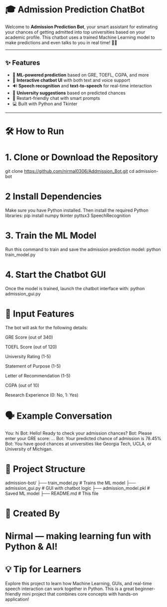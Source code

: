# 🎓 Admission Prediction ChatBot

Welcome to **Admission Prediction Bot**, your smart assistant for estimating your chances of getting admitted into top universities based on your academic profile. This chatbot uses a trained Machine Learning model to make predictions and even talks to you in real time! 🧠💬

---

## ✨ Features

- 🧠 **ML-powered prediction** based on GRE, TOEFL, CGPA, and more
- 💬 **Interactive chatbot UI** with both text and voice support
- 🔊 **Speech recognition** and **text-to-speech** for real-time interaction
- 🏫 **University suggestions** based on predicted chances
- 🔁 Restart-friendly chat with smart prompts
- 💻 Built with Python and Tkinter

---

# 🛠 How to Run

# 1. Clone or Download the Repository
git clone https://github.com/nirmal0306/Addmission_Bot.git
cd admission-bot


# 2 Install Dependencies
Make sure you have Python installed. Then install the required Python libraries:
pip install numpy tkinter pyttsx3 SpeechRecognition

# 3. Train the ML Model
Run this command to train and save the admission prediction model:
python train_model.py

# 4. Start the Chatbot GUI
Once the model is trained, launch the chatbot interface with:
python admission_gui.py

# 🧪 Input Features
The bot will ask for the following details:

GRE Score (out of 340)

TOEFL Score (out of 120)

University Rating (1-5)

Statement of Purpose (1-5)

Letter of Recommendation (1-5)

CGPA (out of 10)

Research Experience (0: No, 1: Yes)

# 🗣 Example Conversation
You: hi
Bot: Hello! Ready to check your admission chances?
Bot: Please enter your GRE score:
...
Bot: Your predicted chance of admission is 78.45%
Bot: You have good chances at universities like Georgia Tech, UCLA, or University of Michigan.

# 📁 Project Structure
admission-bot/
├── train_model.py       # Trains the ML model
├── admission_gui.py     # GUI with chatbot logic
├── admission_model.pkl  # Saved ML model
├── README.md            # This file

# 🙌 Created By
# Nirmal — making learning fun with Python & AI!

# 💡 Tip for Learners
Explore this project to learn how Machine Learning, GUIs, and real-time speech interaction can work together in Python. This is a great beginner-friendly mini project that combines core concepts with hands-on application!
